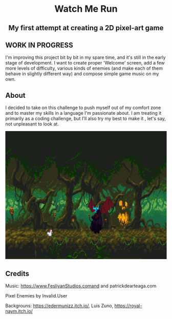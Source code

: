 <h1 align="center">Watch Me Run</h1>
<h2 align="center">My first attempt at creating a 2D pixel-art game</h2>

## WORK IN PROGRESS

I'm improving this project bit by bit in my spare time, and it's still in the early stage of development. I want to create proper 'Welcome' screen, add a few more levels of difficulty, various kinds of enemies (and make each of them behave in slightly different way) and compose simple game music on my own.

## About

 I decided to take on this challenge to push myself out of my comfort zone and to master my skills in a language I'm passionate about. I am treating it primarily as a coding challenge, but I'll also try my best to make it , let's say, not unpleasant to look at.





<p align="center"><img src="sample images/sample_pic_1.png" alt="Logo" width="600" height="400"></p>

## Credits

Music: https://www.FesliyanStudios.comand and patrickdearteaga.com

Pixel Enemies by Invalid.User

Backgrouns: https://edermunizz.itch.io/, Luis Zuno, https://royal-naym.itch.io/ 
